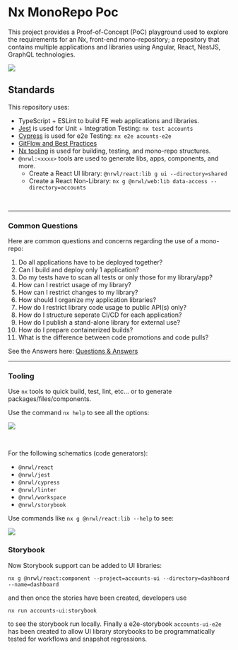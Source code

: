 # Nx MonoRepo Poc

This project provides a Proof-of-Concept (PoC) playground used to explore the requirements for an Nx, front-end mono-repository; a repository that contains multiple applications and libraries using Angular, React, NestJS, GraphQL technologies.

[![](https://i.imgur.com/DRLY3WB.png)](https://i.imgur.com/DRLY3WB.png)

## Standards

This repository uses:

- TypeScript + ESLint to build FE web applications and libraries.
- [Jest](https://jestjs.io/en/) is used for Unit + Integration Testing: `nx test accounts`
- [Cypress](https://www.cypress.io/) is used for e2e Testing: `nx e2e acounts-e2e`
- [GitFlow and Best Practices](https://hackmd.io/mqAqzpKyTqmQuofFZkkHxQ)
- [Nx tooling](https://github.com/nrwl/nx) is used for building, testing, and mono-repo structures.
- `@nrwl:<xxxx>` tools are used to generate libs, apps, components, and more.
  - Create a React UI library: `@nrwl/react:lib g ui --directory=shared`
  - Create a React Non-Library: `nx g @nrwl/web:lib data-access --directory=accounts`

  

<br>

---

### Common Questions

Here are common questions and concerns regarding the use of a mono-repo:

1. Do all applications have to be deployed together?
1. Can I build and deploy only 1 application?
1. Do my tests have to scan all tests or only those for my library/app?
1. How can I restrict usage of my library?
1. How can I restrict changes to my library?
1. How should I organize my application libraries?
1. How do I restrict library code usage to public API(s) only?
1. How do I structure seperate CI/CD for each application?
1. How do I publish a stand-alone library for external use?
1. How do I prepare containerized builds?
1. What is the difference between code promotions and code pulls?

See the Answers here: [Questions & Answers](./docs/QUESTIONS.md)

---

### Tooling

Use `nx` tools to quick build, test, lint, etc... or to generate packages/files/components.

Use the command `nx help` to see all the options:

![](https://i.imgur.com/whTyyVW.png)

<br>

For the following schematics (code generators):

- `@nrwl/react`
- `@nrwl/jest`
- `@nrwl/cypress`
- `@nrwl/linter`
- `@nrwl/workspace`
- `@nrwl/storybook`

Use commands like `nx g @nrwl/react:lib --help` to see:

![](https://i.imgur.com/FIqB8Ka.png)

### Storybook

Now Storybook support can be added to UI libraries:

```console
nx g @nrwl/react:component --project=accounts-ui --directory=dashboard --name=dashboard
```

and then once the stories have been created, developers use

```
nx run accounts-ui:storybook
```

to see the storybook run locally. Finally a e2e-storybook `accounts-ui-e2e` has been created to allow UI library storybooks to be programmatically tested for workflows and snapshot regressions.

